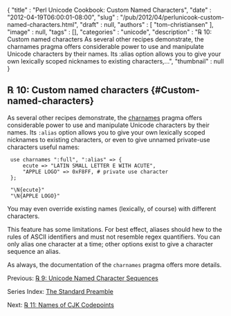 {
   "title" : "Perl Unicode Cookbook: Custom Named Characters",
   "date" : "2012-04-19T06:00:01-08:00",
   "slug" : "/pub/2012/04/perlunicook-custom-named-characters.html",
   "draft" : null,
   "authors" : [
      "tom-christiansen"
   ],
   "image" : null,
   "tags" : [],
   "categories" : "unicode",
   "description" : "℞ 10: Custom named characters As several other recipes demonstrate, the charnames pragma offers considerable power to use and manipulate Unicode characters by their names. Its :alias option allows you to give your own lexically scoped nicknames to existing characters,...",
   "thumbnail" : null
}





℞ 10: Custom named characters {#Custom-named-characters}
-----------------------------

As several other recipes demonstrate, the
[charnames](http://perldoc.perl.org/charnames.html) pragma offers
considerable power to use and manipulate Unicode characters by their
names. Its `:alias` option allows you to give your own lexically scoped
nicknames to existing characters, or even to give unnamed private-use
characters useful names:

     use charnames ":full", ":alias" => {
         ecute => "LATIN SMALL LETTER E WITH ACUTE",
         "APPLE LOGO" => 0xF8FF, # private use character
     };

     "\N{ecute}"
     "\N{APPLE LOGO}"

You may even override existing names (lexically, of course) with
different characters.

This feature has some limitations. For best effect, aliases should hew
to the rules of ASCII identifiers and must not resemble regex
quantifiers. You can only alias one character at a time; other options
exist to give a character sequence an alias.

As always, the documentation of the `charnames` pragma offers more
details.

Previous: [℞ 9: Unicode Named Character
Sequences](/media/_pub_2012_04_perlunicook-custom-named-characters/perlunicook-unicode-named-character-sequences.html)

Series Index: [The Standard
Preamble](/media/_pub_2012_04_perlunicook-custom-named-characters/perlunicook-standard-preamble.html)

Next: [℞ 11: Names of CJK
Codepoints](/media/_pub_2012_04_perlunicook-custom-named-characters/perlunicook-names-of-cjk-codepoints.html)


